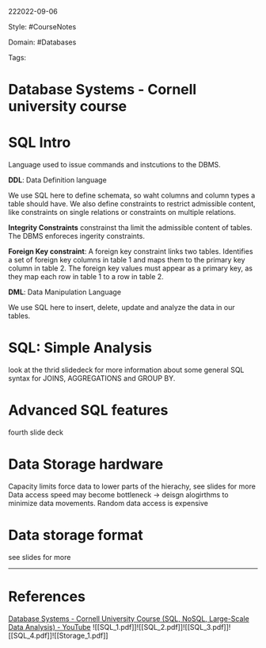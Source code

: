 222022-09-06

Style: #CourseNotes 

Domain: #Databases

Tags:

# Database Systems - Cornell university course

# SQL Intro

Language used to issue commands and instcutions to the DBMS. 

**DDL**: Data Definition language

We use SQL here to define schemata, so waht columns and column types a table should have.
We also define constraints to restrict admissible content, like constraints on single relations or constraints on multiple relations.

**Integrity Constraints** constrainst tha limit the admissible content of tables. The DBMS enforeces ingerity constraints.

**Foreign Key constraint**: A foreign key constraint links two tables. Identifies a set of foreign key columns in table 1 and maps them to the primary key column in table 2. The foreign key values must appear as a primary key, as they map each row in table 1 to a row in table 2.

**DML**: Data Manipulation Language

We use SQL here to insert, delete, update and analyze the data in our tables.

# SQL: Simple Analysis

look at the thrid slidedeck for more information about some general SQL syntax for JOINS, AGGREGATIONS and GROUP BY.

# Advanced SQL features
fourth slide deck


# Data Storage hardware

Capacity limits force data to lower parts of the hierachy, see slides for more
Data access speed may become bottleneck -> deisgn alogirthms to minimize data movements.
Random data access is expensive

# Data storage format

see slides for more





___
# References
[Database Systems - Cornell University Course (SQL, NoSQL, Large-Scale Data Analysis) - YouTube](https://www.youtube.com/watch?v=4cWkVbC2bNE&list=PLyUybGJ3e9oPqaKRxvmQx_WspljeE5_Ho&index=4)
![[SQL_1.pdf]]![[SQL_2.pdf]]![[SQL_3.pdf]]![[SQL_4.pdf]]![[Storage_1.pdf]]